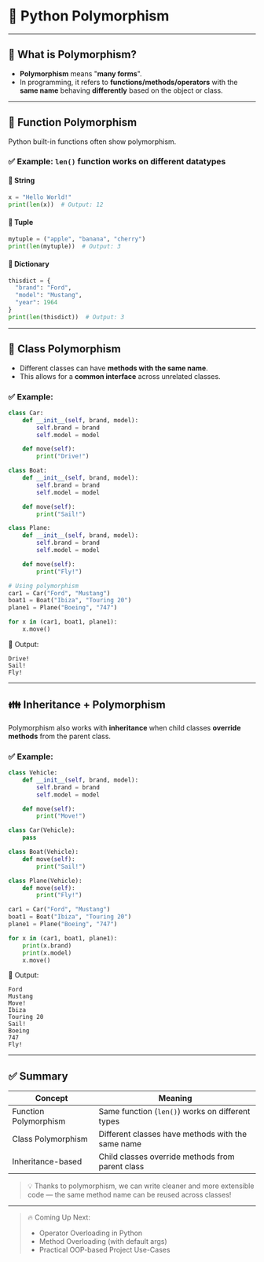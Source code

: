 # 🔀 Python Polymorphism

---

## 📌 What is Polymorphism?

- **Polymorphism** means "**many forms**".
- In programming, it refers to **functions/methods/operators** with the **same name** behaving **differently** based on the object or class.

---

## 🔧 Function Polymorphism

Python built-in functions often show polymorphism.

### ✅ Example: `len()` function works on different datatypes

#### 🔹 String
```python
x = "Hello World!"
print(len(x))  # Output: 12
```

#### 🔹 Tuple
```python
mytuple = ("apple", "banana", "cherry")
print(len(mytuple))  # Output: 3
```

#### 🔹 Dictionary
```python
thisdict = {
  "brand": "Ford",
  "model": "Mustang",
  "year": 1964
}
print(len(thisdict))  # Output: 3
```

---

## 🧱 Class Polymorphism

- Different classes can have **methods with the same name**.
- This allows for a **common interface** across unrelated classes.

### ✅ Example:

```python
class Car:
    def __init__(self, brand, model):
        self.brand = brand
        self.model = model

    def move(self):
        print("Drive!")

class Boat:
    def __init__(self, brand, model):
        self.brand = brand
        self.model = model

    def move(self):
        print("Sail!")

class Plane:
    def __init__(self, brand, model):
        self.brand = brand
        self.model = model

    def move(self):
        print("Fly!")

# Using polymorphism
car1 = Car("Ford", "Mustang")
boat1 = Boat("Ibiza", "Touring 20")
plane1 = Plane("Boeing", "747")

for x in (car1, boat1, plane1):
    x.move()
```

🧾 Output:
```
Drive!
Sail!
Fly!
```

---

## 👪 Inheritance + Polymorphism

Polymorphism also works with **inheritance** when child classes **override methods** from the parent class.

### ✅ Example:

```python
class Vehicle:
    def __init__(self, brand, model):
        self.brand = brand
        self.model = model

    def move(self):
        print("Move!")

class Car(Vehicle):
    pass

class Boat(Vehicle):
    def move(self):
        print("Sail!")

class Plane(Vehicle):
    def move(self):
        print("Fly!")

car1 = Car("Ford", "Mustang")
boat1 = Boat("Ibiza", "Touring 20")
plane1 = Plane("Boeing", "747")

for x in (car1, boat1, plane1):
    print(x.brand)
    print(x.model)
    x.move()
```

🧾 Output:
```
Ford
Mustang
Move!
Ibiza
Touring 20
Sail!
Boeing
747
Fly!
```

---

## ✅ Summary

| Concept            | Meaning                                                                 |
|--------------------|-------------------------------------------------------------------------|
| Function Polymorphism | Same function (`len()`) works on different types                      |
| Class Polymorphism    | Different classes have methods with the same name                     |
| Inheritance-based     | Child classes override methods from parent class                      |

> 💡 Thanks to polymorphism, we can write cleaner and more extensible code — the same method name can be reused across classes!

---

> 🔥 Coming Up Next:  
> - Operator Overloading in Python  
> - Method Overloading (with default args)  
> - Practical OOP-based Project Use-Cases

